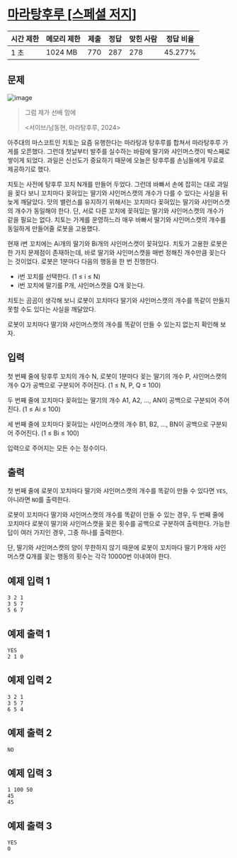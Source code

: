 # [마라탕후루 [스페셜 저지]](https://www.acmicpc.net/problem/31923)

| 시간 제한 | 메모리 제한 | 제출 | 정답 | 맞힌 사람 | 정답 비율 |
| --- | --- | --- | --- | --- | --- |
| 1 초 | 1024 MB | 770 | 287 | 278 | 45.277% |

## 문제

![image](https://upload.acmicpc.net/7e8ca323-cce1-4d9c-ae65-79f312de6481/-/preview/)

> 그럼 제가 선배 맘에
> 
> 
> <서이브/남동현, 마라탕후루, 2024>
> 

아주대의 마스코트인 치토는 요즘 유행한다는 마라탕과 탕후루를 합쳐서 마라탕후루 가게를 오픈했다. 그런데 첫날부터 발주를 실수하는 바람에 딸기와 샤인머스캣이 박스째로 쌓이게 되었다. 과일은 신선도가 중요하기 때문에 오늘은 탕후루를 손님들에게 무료로 제공하기로 했다.

치토는 사전에 탕후루 꼬치 N개를 만들어 두었다. 그런데 바빠서 손에 잡히는 대로 과일을 꽂다 보니 꼬치마다 꽂혀있는 딸기와 샤인머스캣의 개수가 다를 수 있다는 사실을 뒤늦게 깨달았다. 맛의 밸런스를 유지하기 위해서는 꼬치마다 꽂혀있는 딸기와 샤인머스캣의 개수가 동일해야 한다. 단, 서로 다른 꼬치에 꽂혀있는 딸기와 샤인머스캣의 개수가 같을 필요는 없다. 치토는 가게를 운영하느라 매우 바빠서 딸기와 샤인머스캣의 개수를 동일하게 만들어줄 로봇을 고용했다.

현재 i번 꼬치에는 Ai개의 딸기와 Bi개의 샤인머스캣이 꽂혀있다. 치토가 고용한 로봇은 한 가지 문제점이 존재하는데, 바로 딸기와 샤인머스캣을 매번 정해진 개수만큼 꽂는다는 것이었다. 로봇은 1분마다 다음의 행동을 한 번 진행한다.

- i번 꼬치를 선택한다. (1 ≤ i ≤ N)
- i번 꼬치에 딸기를 P개, 샤인머스캣을 Q개 꽂는다.

치토는 곰곰이 생각해 보니 로봇이 꼬치마다 딸기와 샤인머스캣의 개수를 똑같이 만들지 못할 수도 있다는 사실을 깨달았다.

로봇이 꼬치마다 딸기와 샤인머스캣의 개수를 똑같이 만들 수 있는지 없는지 확인해 보자.

## 입력

첫 번째 줄에 탕후루 꼬치의 개수 N, 로봇이 1분마다 꽂는 딸기의 개수 P, 샤인머스캣의 개수 Q가 공백으로 구분되어 주어진다. (1 ≤ N, P, Q ≤ 100)

두 번째 줄에 꼬치마다 꽂혀있는 딸기의 개수 A1, A2, …, AN이 공백으로 구분되어 주어진다. (1 ≤ Ai ≤ 100)

세 번째 줄에 꼬치마다 꽂혀있는 샤인머스캣의 개수 B1, B2, …, BN이 공백으로 구분되어 주어진다. (1 ≤ Bi ≤ 100)

입력으로 주어지는 모든 수는 정수이다.

## 출력

첫 번째 줄에 로봇이 꼬치마다 딸기와 샤인머스캣의 개수를 똑같이 만들 수 있다면 `YES`, 아니라면 `NO`를 출력한다.

로봇이 꼬치마다 딸기와 샤인머스캣의 개수를 똑같이 만들 수 있는 경우, 두 번째 줄에 꼬치마다 로봇이 딸기와 샤인머스캣을 꽂은 횟수를 공백으로 구분하여 출력한다. 가능한 답이 여러 가지인 경우, 그중 하나를 출력한다.

단, 딸기와 샤인머스캣의 양이 무한하지 않기 때문에 로봇이 꼬치마다 딸기 P개와 샤인머스캣 Q개를 꽂는 행동의 횟수는 각각 10000번 이내여야 한다.

## 예제 입력 1

```
3 2 1
3 5 7
5 6 7

```

## 예제 출력 1

```
YES
2 1 0

```

## 예제 입력 2

```
3 2 1
3 5 7
6 5 4

```

## 예제 출력 2

```
NO

```

## 예제 입력 3

```
1 100 50
45
45

```

## 예제 출력 3

```
YES
0
```

